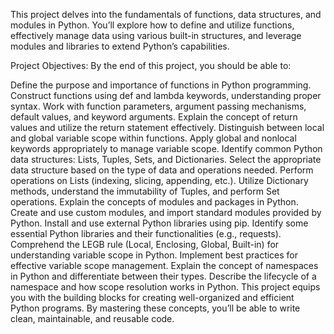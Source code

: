 This project delves into the fundamentals of functions, data structures, and modules in Python. You’ll explore how to define and utilize functions, effectively manage data using various built-in structures, and leverage modules and libraries to extend Python’s capabilities.

Project Objectives:
By the end of this project, you should be able to:

Define the purpose and importance of functions in Python programming.
Construct functions using def and lambda keywords, understanding proper syntax.
Work with function parameters, argument passing mechanisms, default values, and keyword arguments.
Explain the concept of return values and utilize the return statement effectively.
Distinguish between local and global variable scope within functions.
Apply global and nonlocal keywords appropriately to manage variable scope.
Identify common Python data structures: Lists, Tuples, Sets, and Dictionaries.
Select the appropriate data structure based on the type of data and operations needed.
Perform operations on Lists (indexing, slicing, appending, etc.).
Utilize Dictionary methods, understand the immutability of Tuples, and perform Set operations.
Explain the concepts of modules and packages in Python.
Create and use custom modules, and import standard modules provided by Python.
Install and use external Python libraries using pip.
Identify some essential Python libraries and their functionalities (e.g., requests).
Comprehend the LEGB rule (Local, Enclosing, Global, Built-in) for understanding variable scope in Python.
Implement best practices for effective variable scope management.
Explain the concept of namespaces in Python and differentiate between their types.
Describe the lifecycle of a namespace and how scope resolution works in Python.
This project equips you with the building blocks for creating well-organized and efficient Python programs. By mastering these concepts, you’ll be able to write clean, maintainable, and reusable code.
